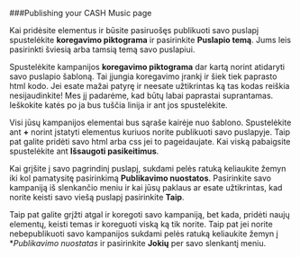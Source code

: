 
###Publishing your CASH Music page

Kai pridėsite elementus ir būsite pasiruošęs publikuoti savo puslapį spustelėkite **koregavimo piktograma** <i class="icon icon-pencil"></i> ir pasirinkite **Puslapio temą**. Jums leis pasirinkti šviesią arba tamsią temą savo puslapiui.

Spustelėkite kampanijos **koregavimo piktograma** dar kartą norint atidaryti savo puslapio šabloną. Tai įjungia koregavimo įrankį ir šiek tiek paprasto html kodo. Jei esate mažai patyrę ir neesate užtikrintas ką tas kodas reiškia nesijaudinkite! Mes jį padarėme, kad būtų labai paprastai suprantamas. Ieškokite katės po ja bus tuščia linija ir ant jos spustelėkite.

Visi jūsų kampanijos elementai bus sąraše kairėje nuo šablono. Spustelėkite ant **+** norint įstatyti elementus kuriuos norite publikuoti savo puslapyje. Taip pat galite pridėti savo html arba css jei to pageidaujate. Kai viską pabaigsite spustelėkite ant **Išsaugoti pasikeitimus**.

Kai grįšite į savo pagrindinį puslapį, sukdami pelės ratuką keliaukite žemyn iki kol pamatysitę pasirinkimą **Publikavimo nuostatos**. Pasirinkite savo kampaniją iš slenkančio meniu ir kai jūsų paklaus ar esate užtikrintas, kad norite keisti savo viešą puslapį pasirinkite **Taip**.

Taip pat galite grįžti atgal ir koregoti savo kampaniją, bet kada, pridėti naujų elementų, keisti temas ir koreguoti viską ką tik norite. Taip pat jei norite nebepublikuoti savo kampanijos sukdami pelės ratuką keliaukite žemyn į **Publikavimo nuostatas* ir pasirinkite **Jokių** per savo slenkantį meniu.
